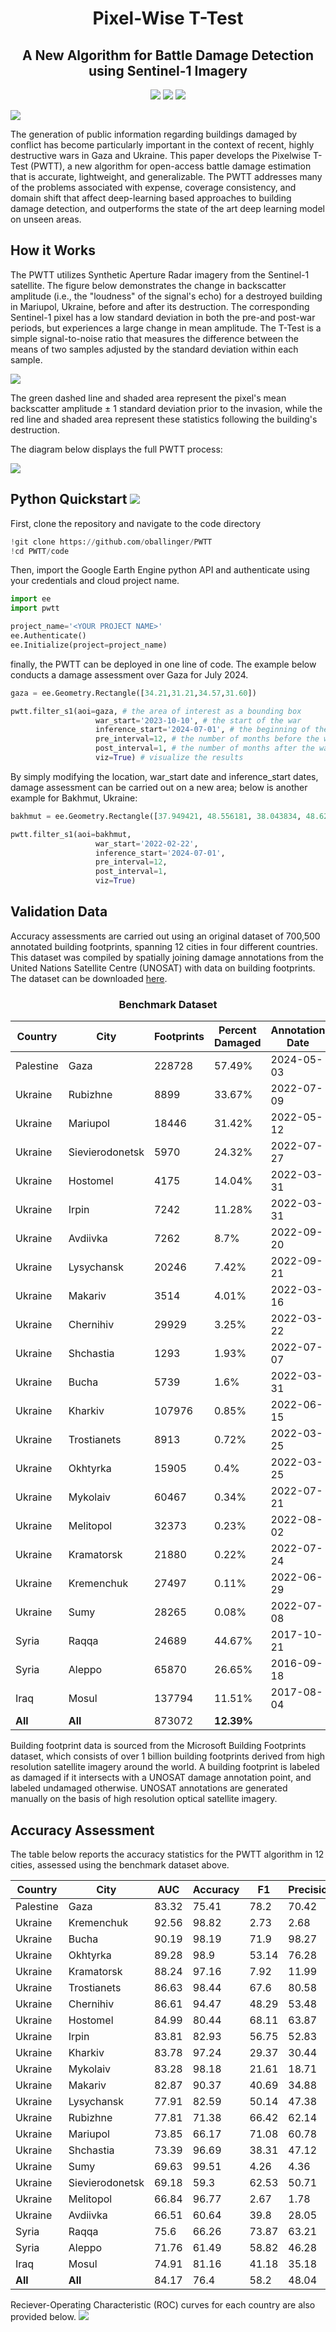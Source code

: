 <div align="center">

<h1 align="center">Pixel-Wise T-Test</h1>
<h2 align="center">A New Algorithm for Battle Damage Detection using Sentinel-1 Imagery </h2>

[![](https://img.shields.io/badge/arXiv-paper-b31b1b.svg)](https://arxiv.org/pdf/2405.06323)  [![](https://colab.research.google.com/assets/colab-badge.svg)](https://colab.research.google.com/github/oballinger/PWTT/blob/main/pwtt_quickstart.ipynb)   [![](https://img.shields.io/badge/Benchmark%20Dataset-8A2BE2)](https://drive.google.com/file/d/12RsrfU8m-cvtONohD6FBcF21OPoEA_Mf/view?usp=sharing)

</div>

![](figs/pwtt_pre_post.png)

The generation of public information regarding buildings damaged by conflict has become particularly important in the context of recent, highly destructive wars in Gaza and Ukraine. This paper develops the Pixelwise T-Test (PWTT), a new algorithm for open-access battle damage estimation that is accurate, lightweight, and generalizable. The PWTT addresses many of the problems associated with expense, coverage consistency, and domain shift that affect deep-learning based approaches to building damage detection, and outperforms the state of the art deep learning model on unseen areas. 

## How it Works 

The PWTT utilizes Synthetic Aperture Radar imagery from the Sentinel-1 satellite. The figure below demonstrates the change in backscatter amplitude (i.e., the "loudness" of the signal's echo) for a destroyed building in Mariupol, Ukraine, before and after its destruction. The corresponding Sentinel-1 pixel has a low standard deviation in both the pre-and post-war periods, but experiences a large change in mean amplitude. The T-Test is a simple signal-to-noise ratio that measures the difference between the means of two samples adjusted by the standard deviation within each sample.

![](figs/single_building.png)

The green dashed line and shaded area represent the pixel's mean backscatter amplitude $\pm$ 1 standard deviation prior to the invasion, while the red line and shaded area represent these statistics following the building's destruction.

The diagram below displays the full PWTT process:

![](figs/flowchart.png)


## Python Quickstart [![](https://colab.research.google.com/assets/colab-badge.svg)](https://colab.research.google.com/github/oballinger/PWTT/blob/main/pwtt_quickstart.ipynb)


First, clone the repository and navigate to the code directory 

```python
!git clone https://github.com/oballinger/PWTT
!cd PWTT/code
```

Then, import the Google Earth Engine python API and authenticate using your credentials and cloud project name. 

```python
import ee
import pwtt

project_name='<YOUR PROJECT NAME>'
ee.Authenticate()
ee.Initialize(project=project_name)
```

finally, the PWTT can be deployed in one line of code. The example below conducts a damage assessment over Gaza for July 2024.

```python
gaza = ee.Geometry.Rectangle([34.21,31.21,34.57,31.60])

pwtt.filter_s1(aoi=gaza, # the area of interest as a bounding box
                   war_start='2023-10-10', # the start of the war
                   inference_start='2024-07-01', # the beginning of the inference window
                   pre_interval=12, # the number of months before the war to use as a reference period 
                   post_interval=1, # the number of months after the war to use as an inference period 
                   viz=True) # visualize the results
```

By simply modifying the location, war_start date and inference_start dates, damage assessment can be carried out on a new area; below is another example for Bakhmut, Ukraine:

```python
bakhmut = ee.Geometry.Rectangle([37.949421, 48.556181, 38.043834, 48.621584])

pwtt.filter_s1(aoi=bakhmut,
                   war_start='2022-02-22',
                   inference_start='2024-07-01',
                   pre_interval=12,
                   post_interval=1,
                   viz=True)
```

## Validation Data 

Accuracy assessments are carried out using an original dataset of 700,500 annotated building footprints, spanning 12 cities in four different countries. This dataset was compiled by spatially joining damage annotations from the United Nations Satellite Centre (UNOSAT) with data on building footprints. The dataset can be downloaded [here](https://drive.google.com/file/d/12RsrfU8m-cvtONohD6FBcF21OPoEA_Mf/view?usp=sharing).

<h3 align="center">Benchmark Dataset</h3>

| Country   | City              | Footprints | Percent Damaged | Annotation Date |
|-----------|--------------------|------------|------------------|------------------|
| Palestine | Gaza              | 228728     | 57.49%           | 2024-05-03       |
| Ukraine   | Rubizhne          | 8899       | 33.67%           | 2022-07-09       |
| Ukraine   | Mariupol          | 18446      | 31.42%           | 2022-05-12       |
| Ukraine   | Sievierodonetsk   | 5970       | 24.32%           | 2022-07-27       |
| Ukraine   | Hostomel          | 4175       | 14.04%           | 2022-03-31       |
| Ukraine   | Irpin             | 7242       | 11.28%           | 2022-03-31       |
| Ukraine   | Avdiivka          | 7262       | 8.7%             | 2022-09-20       |
| Ukraine   | Lysychansk        | 20246      | 7.42%            | 2022-09-21       |
| Ukraine   | Makariv           | 3514       | 4.01%            | 2022-03-16       |
| Ukraine   | Chernihiv         | 29929      | 3.25%            | 2022-03-22       |
| Ukraine   | Shchastia         | 1293       | 1.93%            | 2022-07-07       |
| Ukraine   | Bucha             | 5739       | 1.6%             | 2022-03-31       |
| Ukraine   | Kharkiv           | 107976     | 0.85%            | 2022-06-15       |
| Ukraine   | Trostianets       | 8913       | 0.72%            | 2022-03-25       |
| Ukraine   | Okhtyrka          | 15905      | 0.4%             | 2022-03-25       |
| Ukraine   | Mykolaiv          | 60467      | 0.34%            | 2022-07-21       |
| Ukraine   | Melitopol         | 32373      | 0.23%            | 2022-08-02       |
| Ukraine   | Kramatorsk        | 21880      | 0.22%            | 2022-07-24       |
| Ukraine   | Kremenchuk        | 27497      | 0.11%            | 2022-06-29       |
| Ukraine   | Sumy              | 28265      | 0.08%            | 2022-07-08       |
| Syria     | Raqqa             | 24689      | 44.67%           | 2017-10-21       |
| Syria     | Aleppo            | 65870      | 26.65%           | 2016-09-18       |
| Iraq      | Mosul             | 137794     | 11.51%           | 2017-08-04       |
| **All**   | **All**           | 873072     | **12.39%**       |                  |


Building footprint data is sourced from the Microsoft Building Footprints dataset, which consists of over 1 billion building footprints derived from high resolution satellite imagery around the world. A building footprint is labeled as damaged if it intersects with a UNOSAT damage annotation point, and labeled undamaged otherwise. UNOSAT annotations are generated manually on the basis of high resolution optical satellite imagery.

## Accuracy Assessment

The table below reports the accuracy statistics for the PWTT algorithm in 12 cities, assessed using the benchmark dataset above. 

| Country   | City               | AUC   | Accuracy | F1    | Precision | Recall | N       |
|-----------|---------------------|-------|----------|-------|-----------|--------|---------|
| Palestine | Gaza               | 83.32 | 75.41    | 78.2  | 70.42     | 87.91  | 228728  |
| Ukraine   | Kremenchuk         | 92.56 | 98.82    | 2.73  | 2.68      | 2.77   | 27497   |
| Ukraine   | Bucha              | 90.19 | 98.19    | 71.9  | 98.27     | 56.68  | 5739    |
| Ukraine   | Okhtyrka           | 89.28 | 98.9     | 53.14 | 76.28     | 40.77  | 15905   |
| Ukraine   | Kramatorsk         | 88.24 | 97.16    | 7.92  | 11.99     | 5.91   | 21880   |
| Ukraine   | Trostianets        | 86.63 | 98.44    | 67.6  | 80.58     | 58.23  | 8913    |
| Ukraine   | Chernihiv          | 86.61 | 94.47    | 48.29 | 53.48     | 44.03  | 29929   |
| Ukraine   | Hostomel           | 84.99 | 80.44    | 68.11 | 63.87     | 72.95  | 4175    |
| Ukraine   | Irpin              | 83.81 | 82.93    | 56.75 | 52.83     | 61.3   | 7242    |
| Ukraine   | Kharkiv            | 83.78 | 97.24    | 29.37 | 30.44     | 28.36  | 107976  |
| Ukraine   | Mykolaiv           | 83.28 | 98.18    | 21.61 | 18.71     | 25.57  | 60467   |
| Ukraine   | Makariv            | 82.87 | 90.37    | 40.69 | 34.88     | 48.82  | 3514    |
| Ukraine   | Lysychansk         | 77.91 | 82.59    | 50.14 | 47.38     | 53.24  | 20246   |
| Ukraine   | Rubizhne           | 77.81 | 71.38    | 66.42 | 62.14     | 71.33  | 8899    |
| Ukraine   | Mariupol           | 73.85 | 66.17    | 71.08 | 60.78     | 85.57  | 18446   |
| Ukraine   | Shchastia          | 73.39 | 96.69    | 38.31 | 47.12     | 32.28  | 1293    |
| Ukraine   | Sumy               | 69.63 | 99.51    | 4.26  | 4.36      | 4.16   | 28265   |
| Ukraine   | Sievierodonetsk    | 69.18 | 59.3     | 62.53 | 50.71     | 81.54  | 5970    |
| Ukraine   | Melitopol          | 66.84 | 96.77    | 2.67  | 1.78      | 5.33   | 32373   |
| Ukraine   | Avdiivka           | 66.51 | 60.64    | 39.8  | 28.05     | 68.5   | 7262    |
| Syria     | Raqqa              | 75.6  | 66.26    | 73.87 | 63.21     | 88.87  | 24689   |
| Syria     | Aleppo             | 71.76 | 61.49    | 58.82 | 46.28     | 80.67  | 65870   |
| Iraq      | Mosul              | 74.91 | 81.16    | 41.18 | 35.18     | 49.64  | 137794  |
| **All**   | **All**            | 84.17 | 76.4     | 58.2  | 48.04     | 73.82  | 873072  |


Reciever-Operating Characteristic (ROC) curves for each country are also provided below.
![](figs/roc.png)